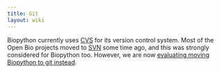 ```yaml
---
title: Git
layout: wiki
---
```


Biopython currently uses [CVS](CVS "wikilink") for its version control
system. Most of the Open Bio projects moved to [SVN](SVN "wikilink")
some time ago, and this was strongly considered for Biopython too.
However, we are now [evaluating moving Biopython to git
instead](GitMigration "wikilink").

